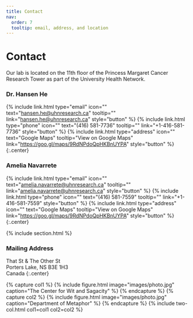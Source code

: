 ```yaml
---
title: Contact
nav:
  order: 7
  tooltip: email, address, and location
---
```


# <i class="fas fa-envelope"></i>Contact

Our lab is located on the 11th floor of the Princess Margaret Cancer Research Tower as part of the University Health Network. 

### Dr. Hansen He

{%
  include link.html
  type="email"
  icon=""
  text="hansen.he@uhnresearch.ca"
  tooltip=""
  link="hansen.he@uhnresearch.ca"
  style="button"
%}
{%
  include link.html
  type="phone"
  icon=""
  text="(416) 581-7736"
  tooltip=""
  link="+1-416-581-7736"
  style="button"
%}
{%
  include link.html
  type="address"
  icon=""
  text="Google Maps"
  tooltip="View on Google Maps"
  link="https://goo.gl/maps/9RdNPdoQpHKBnUYPA"
  style="button"
%}
{:.center}

### Amelia Navarrete
{%
  include link.html
  type="email"
  icon=""
  text="amelia.navarrete@uhnresearch.ca"
  tooltip=""
  link="amelia.navarrete@uhnresearch.ca"
  style="button"
%}
{%
  include link.html
  type="phone"
  icon=""
  text="(416) 581-7559"
  tooltip=""
  link="+1-416-581-7559"
  style="button"
%}
{%
  include link.html
  type="address"
  icon=""
  text="Google Maps"
  tooltip="View on Google Maps"
  link="https://goo.gl/maps/9RdNPdoQpHKBnUYPA"
  style="button"
%}
{:.center}

{% include section.html %}

### <i class="fas fa-mail-bulk"></i>Mailing Address

That St & The Other St  
Porters Lake, NS B3E 1H3  
Canada
{:.center}

{% capture col1 %}
{%
  include figure.html
  image="images/photo.jpg"
  caption="The Center for Wit and Sagacity"
%}
{% endcapture %}
{% capture col2 %}
{%
  include figure.html
  image="images/photo.jpg"
  caption="Department of Metaphor"
%}
{% endcapture %}
{% include two-col.html col1=col1 col2=col2 %}
